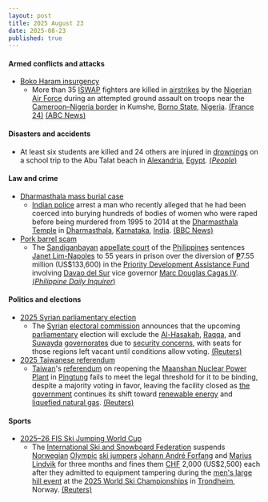 ```yaml
---
layout: post
title: 2025 August 23
date: 2025-08-23
published: true
---
```



#### Armed conflicts and attacks

* [Boko Haram insurgency](https://en.wikipedia.org/wiki/Boko_Haram_insurgency "Boko Haram insurgency")
  * More than 35 [ISWAP](https://en.wikipedia.org/wiki/Islamic_State_%E2%80%93_West_Africa_Province "Islamic State – West Africa Province") fighters are killed in [airstrikes](https://en.wikipedia.org/wiki/Airstrike "Airstrike") by the [Nigerian Air Force](https://en.wikipedia.org/wiki/Nigerian_Air_Force "Nigerian Air Force") during an attempted ground assault on troops near the [Cameroon–Nigeria border](https://en.wikipedia.org/wiki/Cameroon%E2%80%93Nigeria_border "Cameroon–Nigeria border") in Kumshe, [Borno State](https://en.wikipedia.org/wiki/Borno_State "Borno State"), [Nigeria](https://en.wikipedia.org/wiki/Nigeria "Nigeria"). [(France 24)](https://www.france24.com/en/africa/20250823-nigerian-airforce-kills-at-least-35-jihadists-near-border-with-cameroon) [(ABC News)](https://abcnews.go.com/International/wireStory/nigerias-military-airstrikes-killed-35-islamic-militants-borno-124922385)

#### Disasters and accidents

* At least six students are killed and 24 others are injured in [drownings](https://en.wikipedia.org/wiki/Drowning "Drowning") on a school trip to the Abu Talat beach in [Alexandria](https://en.wikipedia.org/wiki/Alexandria "Alexandria"), [Egypt](https://en.wikipedia.org/wiki/Egypt "Egypt"). [(*People*)](https://people.com/students-drown-more-injured-school-trip-beach-alexandria-egypt-11796421)

#### Law and crime

* [Dharmasthala mass burial case](https://en.wikipedia.org/wiki/Dharmasthala_mass_burial_case "Dharmasthala mass burial case")
  * [Indian police](https://en.wikipedia.org/wiki/Indian_Police_Service "Indian Police Service") arrest a man who recently alleged that he had been coerced into burying hundreds of bodies of women who were raped before being murdered from 1995 to 2014 at the [Dharmasthala Temple](https://en.wikipedia.org/wiki/Dharmasthala_Temple "Dharmasthala Temple") in [Dharmasthala](https://en.wikipedia.org/wiki/Dharmasthala "Dharmasthala"), [Karnataka](https://en.wikipedia.org/wiki/Karnataka "Karnataka"), [India](https://en.wikipedia.org/wiki/India "India"). [(BBC News)](https://www.bbc.com/news/articles/cgm2z9zjgx7o)
* [Pork barrel scam](https://en.wikipedia.org/wiki/Pork_barrel_scam "Pork barrel scam")
  * The [Sandiganbayan](https://en.wikipedia.org/wiki/Sandiganbayan "Sandiganbayan") [appellate court](https://en.wikipedia.org/wiki/Appellate_court "Appellate court") of the [Philippines](https://en.wikipedia.org/wiki/Philippines "Philippines") sentences [Janet Lim-Napoles](https://en.wikipedia.org/wiki/Janet_Lim-Napoles "Janet Lim-Napoles") to 55 years in prison over the diversion of [₱](https://en.wikipedia.org/wiki/Philippine_Peso "Philippine Peso")7.55 million (US$133,600) in the [Priority Development Assistance Fund](https://en.wikipedia.org/wiki/Priority_Development_Assistance_Fund "Priority Development Assistance Fund") involving [Davao del Sur](https://en.wikipedia.org/wiki/Davao_del_Sur "Davao del Sur") vice governor [Marc Douglas Cagas IV](https://en.wikipedia.org/wiki/Marc_Douglas_Cagas_IV "Marc Douglas Cagas IV"). [(*Philippine Daily Inquirer*)](https://newsinfo.inquirer.net/2099327/napoles-again-convicted-3-others-also-guilty-in-pork-scam-case)

#### Politics and elections

* [2025 Syrian parliamentary election](https://en.wikipedia.org/wiki/2025_Syrian_parliamentary_election "2025 Syrian parliamentary election")
  * The [Syrian](https://en.wikipedia.org/wiki/Syria "Syria") [electoral commission](https://en.wikipedia.org/wiki/Elections_in_Syria "Elections in Syria") announces that the upcoming [parliamentary](https://en.wikipedia.org/wiki/People%27s_Assembly_of_Syria "People's Assembly of Syria") election will exclude the [Al-Hasakah](https://en.wikipedia.org/wiki/Al-Hasakah_Governorate "Al-Hasakah Governorate"), [Raqqa](https://en.wikipedia.org/wiki/Raqqa_Governorate "Raqqa Governorate"), and [Suwayda](https://en.wikipedia.org/wiki/Suwayda_Governorate "Suwayda Governorate") [governorates](https://en.wikipedia.org/wiki/Governorates_of_Syria "Governorates of Syria") due to [security concerns](https://en.wikipedia.org/wiki/Southern_Syria_clashes_%28July_2025%E2%80%93present%29 "Southern Syria clashes (July 2025–present)"), with seats for those regions left vacant until conditions allow voting. [(Reuters)](https://www.reuters.com/world/middle-east/syria-delays-parliamentary-vote-sweida-after-sectarian-violence-2025-08-23/)
* [2025 Taiwanese referendum](https://en.wikipedia.org/wiki/2025_Taiwanese_referendum "2025 Taiwanese referendum")
  * [Taiwan](https://en.wikipedia.org/wiki/Taiwan "Taiwan")'s [referendum](https://en.wikipedia.org/wiki/Referendums_in_Taiwan "Referendums in Taiwan") on reopening the [Maanshan Nuclear Power Plant](https://en.wikipedia.org/wiki/Maanshan_Nuclear_Power_Plant "Maanshan Nuclear Power Plant") in [Pingtung](https://en.wikipedia.org/wiki/Pingtung_County "Pingtung County") fails to meet the legal threshold for it to be binding, despite a majority voting in favor, leaving the facility closed as [the government](https://en.wikipedia.org/wiki/Government_of_the_Republic_of_China "Government of the Republic of China") continues its shift toward [renewable energy](https://en.wikipedia.org/wiki/Renewable_energy_in_Taiwan "Renewable energy in Taiwan") and [liquefied natural gas](https://en.wikipedia.org/wiki/Liquefied_natural_gas "Liquefied natural gas"). [(Reuters)](https://www.reuters.com/business/energy/taiwan-nuclear-plant-re-opening-vote-fails-approval-threshold-missed-2025-08-23/)

#### Sports

* [2025–26 FIS Ski Jumping World Cup](https://en.wikipedia.org/wiki/2025%E2%80%9326_FIS_Ski_Jumping_World_Cup "2025–26 FIS Ski Jumping World Cup")
  * The [International Ski and Snowboard Federation](https://en.wikipedia.org/wiki/International_Ski_and_Snowboard_Federation "International Ski and Snowboard Federation") suspends [Norwegian](https://en.wikipedia.org/wiki/Norway "Norway") [Olympic](https://en.wikipedia.org/wiki/Ski_jumping_at_the_Winter_Olympics "Ski jumping at the Winter Olympics") [ski jumpers](https://en.wikipedia.org/wiki/Ski_jumpers "Ski jumpers") [Johann André Forfang](https://en.wikipedia.org/wiki/Johann_Andr%C3%A9_Forfang "Johann André Forfang") and [Marius Lindvik](https://en.wikipedia.org/wiki/Marius_Lindvik "Marius Lindvik") for three months and fines them [CHF](https://en.wikipedia.org/wiki/Swiss_franc "Swiss franc") 2,000 (US$2,500) each after they admitted to equipment tampering during the [men's large hill event](https://en.wikipedia.org/wiki/FIS_Nordic_World_Ski_Championships_2025_%E2%80%93_Men%27s_individual_large_hill "FIS Nordic World Ski Championships 2025 – Men's individual large hill") at the [2025 World Ski Championships](https://en.wikipedia.org/wiki/FIS_Nordic_World_Ski_Championships_2025 "FIS Nordic World Ski Championships 2025") in [Trondheim](https://en.wikipedia.org/wiki/Trondheim "Trondheim"), Norway. [(Reuters)](https://www.reuters.com/sports/ski-jumping-norways-lindvik-forfang-accept-suspensions-over-suit-tampering-2025-08-23/)
